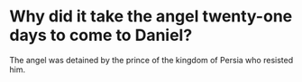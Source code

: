 # Why did it take the angel twenty-one days to come to Daniel?

The angel was detained by the prince of the kingdom of Persia who resisted him.
